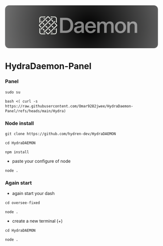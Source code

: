 <p align="center">
  <img src="https://raw.githubusercontent.com/HydraLabs-beta/sedar/main/HydraDaemon2.png" alt="HydraBanner">
</p>

# HydraDaemon-Panel

### Panel
```
sudo su
```
```
bash <( curl -s https://raw.githubusercontent.com/Omar9282jwee/HydraDaemon-Panel/refs/heads/main/Hydra)
```
### Node install
```
git clone https://github.com/hydren-dev/HydraDAEMON
```
```
cd HydraDAEMON
```
```
npm install
```
- paste your configure of node
```
node .
```
### Again start
- again start your dash
```
cd oversee-fixed
```
```
node .
```
- create a new terminal (+)
```
cd HydraDAEMON
```
```
node .
```
